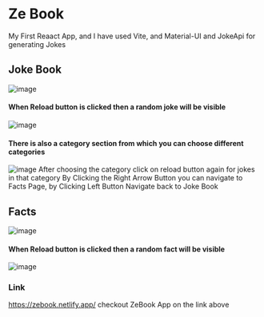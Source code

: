 # Ze Book

My First Reaact App, and I have used Vite, and Material-UI and JokeApi for generating Jokes

## Joke Book
![image](https://github.com/Harshit-here19/ZeBook/assets/125533407/9637766f-d981-46b5-80f2-b29a4f2f3beb)

#### When Reload button is clicked then a random joke will be visible
![image](https://github.com/Harshit-here19/ZeBook/assets/125533407/79e2295a-1525-46d5-99e5-bb975f5b63b0)

#### There is also a category section from which you can choose different categories
![image](https://github.com/Harshit-here19/ZeBook/assets/125533407/4e8584a8-44f8-447f-b5dc-66066f5ea303)
After choosing the category click on reload button again for jokes in that category
By Clicking the Right Arrow Button you can navigate to Facts Page, by Clicking Left Button Navigate 
back to Joke Book

## Facts 
![image](https://github.com/Harshit-here19/ZeBook/assets/125533407/6febae03-3ff7-43fc-ab06-f91298a1e879)

#### When Reload button is clicked then a random fact will be visible
![image](https://github.com/Harshit-here19/ZeBook/assets/125533407/026cbaf8-8961-4ec4-aefd-0ecf4eca632c)

### Link
https://zebook.netlify.app/ 
checkout ZeBook App on the link above
